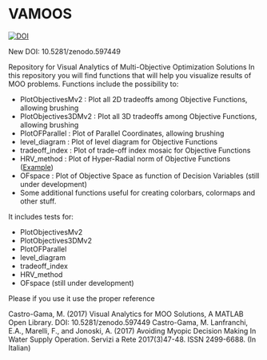 # VAMOOS

[![DOI](https://zenodo.org/badge/68290602.svg)](https://zenodo.org/badge/latestdoi/68290602)

New DOI: 10.5281/zenodo.597449

Repository for Visual Analytics of Multi-Objective Optimization Solutions
In this repository you will find functions that will help you visualize results of MOO problems.
Functions include the possibility to:

- PlotObjectivesMv2   : Plot all 2D tradeoffs among Objective Functions, allowing brushing
- PlotObjectives3DMv2 : Plot all 3D tradeoffs among Objective Functions, allowing brushing
- PlotOFParallel      : Plot of Parallel Coordinates, allowing brushing
- level_diagram       : Plot of level diagram for Objective Functions
- tradeoff_index      : Plot of trade-off index mosaic for Objective Functions
- HRV_method          : Plot of Hyper-Radial norm of Objective Functions (<a href="https://github.com/mariocastrogama/VAMOOS/blob/master/Figures/HRV.png">Example</a>)
- OFspace             : Plot of Objective Space as function of Decision Variables (still under development)
- Some additional functions useful for creating colorbars, colormaps and other stuff.

It includes tests for:
- PlotObjectivesMv2
- PlotObjectives3DMv2
- PlotOFParallel
- level_diagram
- tradeoff_index
- HRV_method
- OFspace (still under development)


Please if you use it use the proper reference

Castro-Gama, M. (2017) Visual Analytics for MOO Solutions, A MATLAB Open Library. DOI: 10.5281/zenodo.597449
Castro-Gama, M. Lanfranchi, E.A., Marelli, F., and Jonoski, A. (2017) Avoiding Myopic Decision Making In Water Supply Operation. Servizi a Rete 2017(3)47-48. ISSN 2499-6688. (In Italian)
